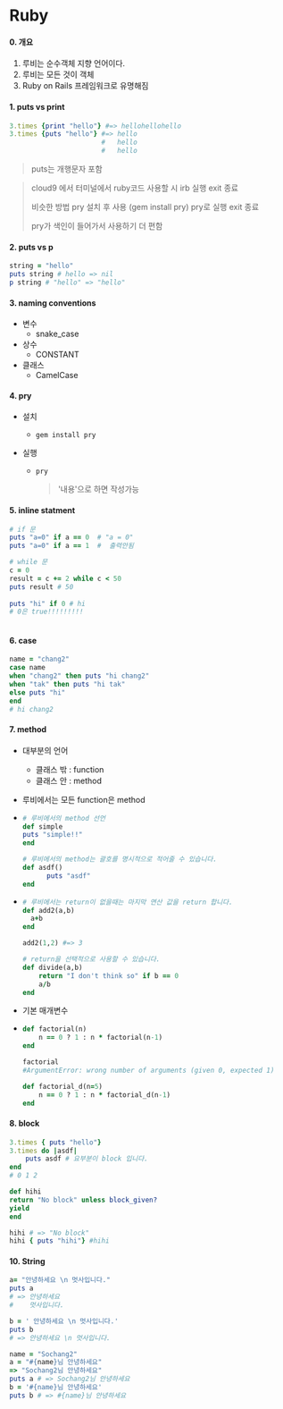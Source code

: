 # Ruby

#### 0. 개요

1. 루비는 순수객체 지향 언어이다.
2. 루비는 모든 것이 객체
3. Ruby on Rails 프레임워크로 유명해짐



#### 1. puts vs print

```Ruby
3.times {print "hello"} #=> hellohellohello
3.times {puts "hello"} #=> hello
                       #   hello
                       #   hello
```

> puts는 개행문자 포함

> cloud9 에서 터미널에서 ruby코드 사용할 시 irb 실행 exit 종료
>
> 비슷한 방법 pry 설치 후 사용 (gem install pry) pry로 실행 exit 종료
>
> pry가 색인이 들어가서 사용하기 더 편함

#### 2. puts vs p

```ruby
string = "hello"
puts string # hello => nil
p string # "hello" => "hello"
```



#### 3. naming conventions

- 변수
  - snake_case
- 상수
  - CONSTANT
- 클래스
  - CamelCase



#### 4. pry

- 설치

  - `gem install pry`

- 실행

  - `pry`

    > '내용'으로 하면 작성가능



#### 5. inline statment

```ruby
# if 문
puts "a=0" if a == 0  # "a = 0"
puts "a=0" if a == 1  #  출력안됨

# while 문
c = 0
result = c += 2 while c < 50 
puts result # 50
    
puts "hi" if 0 # hi
# 0은 true!!!!!!!!!
    
```



#### 6. case

```ruby
name = "chang2"
case name
when "chang2" then puts "hi chang2"  
when "tak" then puts "hi tak"  
else puts "hi"  
end  
# hi chang2
```



#### 7. method

- 대부분의 언어

  - 클래스 밖 :  function
  - 클래스 안 :  method

- 루비에서는 모든 function은 method

- ```ruby
  # 루비에서의 method 선언
  def simple
  puts "simple!!"
  end  
  
  # 루비에서의 method는 괄호를 명시적으로 적어줄 수 있습니다.
  def asdf()
      	puts "asdf"
  end
  ```

- ```ruby
  # 루비에서는 return이 없을때는 마지막 연산 값을 return 합니다.
  def add2(a,b)
  	a+b
  end  
  
  add2(1,2) #=> 3
  
  # return을 선택적으로 사용할 수 있습니다.
  def divide(a,b)
      return "I don't think so" if b == 0
      a/b
  end
  ```



- 기본 매개변수

- ```ruby
  def factorial(n)
      n == 0 ? 1 : n * factorial(n-1)
  end
  
  factorial 
  #ArgumentError: wrong number of arguments (given 0, expected 1)
  
  def factorial_d(n=5)
      n == 0 ? 1 : n * factorial_d(n-1)
  end
  ```



#### 8. block

```ruby
3.times { puts "hello"}
3.times do |asdf|
	puts asdf # 요부분이 block 입니다.
end  
# 0 1 2
```

```ruby
def hihi
return "No block" unless block_given?  
yield  
end  

hihi # => "No block"
hihi { puts "hihi"} #hihi	
```



#### 10. String

```ruby
a= "안녕하세요 \n 멋사입니다."
puts a
# => 안녕하세요  
#    멋사입니다.

b = ' 안녕하세요 \n 멋사입니다.'
puts b
# => 안녕하세요 \n 멋사입니다.

name = "Sochang2"
a = "#{name}님 안녕하세요"
=> "Sochang2님 안녕하세요"
puts a # => Sochang2님 안녕하세요
b = '#{name}님 안녕하세요'
puts b # => #{name}님 안녕하세요
```







